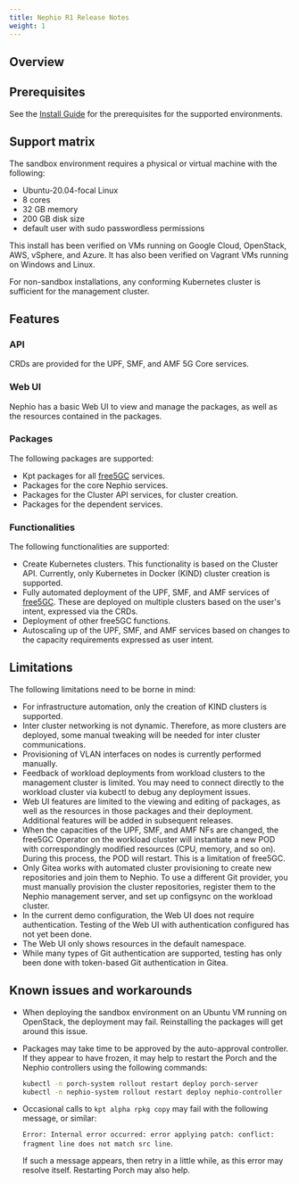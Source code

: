 ```yaml
---
title: Nephio R1 Release Notes
weight: 1
---
```


## Overview

## Prerequisites

See the [Install Guide](/content/en/docs/guides/install-guides/_index.md)
for the prerequisites for the supported environments.

## Support matrix

The sandbox environment requires a physical or virtual machine with the following:
- Ubuntu-20.04-focal Linux
- 8 cores
- 32 GB memory
- 200 GB disk size
- default user with sudo passwordless permissions

This install has been verified on VMs running on Google Cloud, OpenStack, AWS,
vSphere, and Azure. It has also been verified on Vagrant VMs running on Windows
and Linux.

For non-sandbox installations, any conforming Kubernetes cluster is sufficient
for the management cluster.

## Features

### API

CRDs are provided for the UPF, SMF, and AMF 5G Core services.

### Web UI

Nephio has a basic Web UI to view and manage the packages, as well as the
resources contained in the packages.

### Packages

The following packages are supported:

* Kpt packages for all [free5GC](https://free5gc.org/) services.
* Packages for the core Nephio services.
* Packages for the Cluster API services, for cluster creation.
* Packages for the dependent services.

### Functionalities

The following functionalities are supported:

* Create Kubernetes clusters. This functionality is based on the Cluster API.
  Currently, only Kubernetes in Docker (KIND) cluster creation is supported.
* Fully automated deployment of the UPF, SMF, and AMF services of
  [free5GC](https://free5gc.org/). These are deployed on multiple clusters
  based on the user's intent, expressed via the CRDs.
* Deployment of other free5GC functions.
* Autoscaling up of the UPF, SMF, and AMF services based on changes to the capacity
  requirements expressed as user intent.

## Limitations

The following limitations need to be borne in mind:

* For infrastructure automation, only the creation of KIND clusters is
  supported.
* Inter cluster networking is not dynamic. Therefore, as more clusters are
  deployed, some manual tweaking will be needed for inter cluster communications.
* Provisioning of VLAN interfaces on nodes is currently performed manually.
* Feedback of workload deployments from workload clusters to the management
  cluster is limited. You may need to connect directly to the workload cluster
  via kubectl to debug any deployment issues.
* Web UI features are limited to the viewing and editing of packages, as well as
  the resources in those packages and their deployment. Additional features will
  be added in subsequent releases.
* When the capacities of the UPF, SMF, and AMF NFs are changed, the free5GC
  Operator on the workload cluster will instantiate a new POD with correspondingly
  modified resources (CPU, memory, and so on). During this process, the POD will
  restart. This is a limitation of free5GC.
* Only Gitea works with automated cluster provisioning to create new
  repositories and join them to Nephio. To use a different Git provider, you
  must manually provision the cluster repositories, register them to the Nephio
  management server, and set up configsync on the workload cluster.
* In the current demo configuration, the Web UI does not require authentication.
  Testing of the Web UI with authentication configured has not yet been done.
* The Web UI only shows resources in the default namespace.
* While many types of Git authentication are supported, testing has only been
  done with token-based Git authentication in Gitea.

## Known issues and workarounds

* When deploying the sandbox environment on an Ubuntu VM running on OpenStack,
  the deployment may fail. Reinstalling the packages will get around this issue.
* Packages may take time to be approved by the auto-approval controller. If they
  appear to have frozen, it may help to restart the Porch and the Nephio
  controllers using the following commands:

  ```bash
  kubectl -n porch-system rollout restart deploy porch-server
  kubectl -n nephio-system rollout restart deploy nephio-controller
  ```
* Occasional calls to `kpt alpha rpkg copy` may fail with the following message,
  or similar:

  `Error: Internal error occurred: error applying patch: conflict: fragment line
  does not match src line`.
  
  If such a message appears, then retry in a little while, as this error may
  resolve itself. Restarting Porch may also help.
